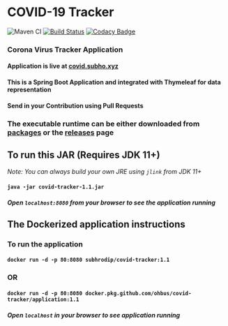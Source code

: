 # COVID-19 Tracker

![Maven CI](https://github.com/ohbus/covid-tracker/workflows/Maven%20CI/badge.svg) [![Build Status](https://ci.subho.xyz/buildStatus/icon?job=covid-tracker+CI)](https://ci.subho.xyz/job/covid-tracker%20CI/) [![Codacy Badge](https://api.codacy.com/project/badge/Grade/eaac0375e979405b919b2eb1cb6ddefa)](https://www.codacy.com/manual/ohbus/covid-tracker?utm_source=github.com&amp;utm_medium=referral&amp;utm_content=ohbus/covid-tracker&amp;utm_campaign=Badge_Grade)

### Corona Virus Tracker Application

#### Application is live at [covid.subho.xyz](https://covid.subho.xyz)

#### This is a Spring Boot Application and integrated with Thymeleaf for data representation

#### Send in your Contribution using Pull Requests

### The executable runtime can be either downloaded from [packages](https://github.com/ohbus/covid-tracker/packages) or the [releases](https://github.com/ohbus/covid-tracker/releases) page

## To run this JAR (Requires JDK 11+)

_Note: You can always build your own JRE using `jlink` from JDK 11+_

#### **`java -jar covid-tracker-1.1.jar`**

##### Open **`localhost:8080`** from your browser to see the application running

## The Dockerized application instructions

### To run the application

#### **`docker run -d -p 80:8080 subhrodip/covid-tracker:1.1`**

### OR

#### **`docker run -d -p 80:8080 docker.pkg.github.com/ohbus/covid-tracker/application:1.1`**

##### Open **`localhost`** in your browser to see application running
